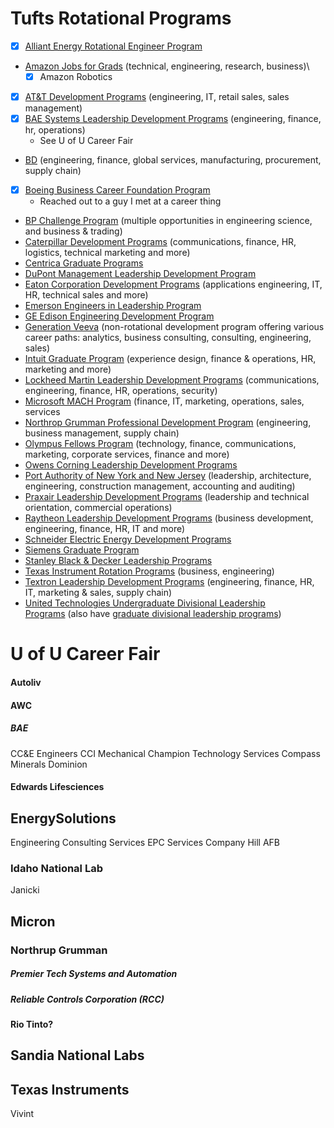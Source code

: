 # Tufts Rotational Programs

- [x] [Alliant Energy Rotational Engineer Program](https://www.alliantenergy.com/Careers/CareersAtAlliantEnergy/CareerPrograms)
- [Amazon Jobs for Grads](https://www.amazon.jobs/en/teams/jobs-for-grads) (technical, engineering, research, business)\
	- [x] Amazon Robotics
- [x] [AT&T Development Programs](http://att.jobs/careers/college/full-time-development-programs) (engineering, IT, retail sales, sales management)
- [x] [BAE Systems Leadership Development Programs](https://www.baesystems.com/en/careers/careers-in-the-uk/graduates) (engineering, finance, hr, operations)
	- See U of U Career Fair
- [BD](https://www.bd.com/en-us/company/careers/university-relations-and-recruitment/undergraduate-programs) (engineering, finance, global services, manufacturing, procurement, supply chain)
- [x] [Boeing Business Career Foundation Program](http://www.boeing.com/boeing/careers/collegecareers/BCFP.page)
	- Reached out to a guy I met at a career thing
- [BP Challenge Program](http://www.bp.com/en/global/corporate/careers/students-and-graduates/graduate-locations/united-states-students-and-graduates/students.html) (multiple opportunities in engineering science, and business & trading)
- [Caterpillar Development Programs](http://www.caterpillar.com/en/careers/career-areas/college.html) (communications, finance, HR, logistics, technical marketing and more)
- [Centrica Graduate Programs](https://www.centrica.com/careers/graduates-apprentices/graduate-roles/training-and-development)
- [DuPont Management Leadership Development Program](http://www.dupont.com/corporate-functions/careers/university-recruiting/early-career-development-programs/mldp/opportunity-marketing-leadership/full-time-program.html)
- [Eaton Corporation Development Programs](http://www.eaton.eu/Europe/OurCompany/Careers/EuropeMiddleEastAfrica/CampusConnection/EatonLeadershipDevelopmentPrograms/index.htm) (applications engineering, IT, HR, technical sales and more)
- [Emerson Engineers in Leadership Program](https://www.emerson.com/en-us/careers/students-and-graduate-programs/engineers-in-leadership)
- [GE Edison Engineering Development Program](https://www.ge.com/careers/students)
- [Generation Veeva](https://www.veeva.com/generationveeva/) (non-rotational development program offering various career paths: analytics, business consulting, consulting, engineering, sales)
- [Intuit Graduate Program](http://careers.intuit.com/job-category/21/university) (experience design, finance & operations, HR, marketing and more)
- [Lockheed Martin Leadership Development Programs](https://www.lockheedmartinjobs.com/leadership-development) (communications, engineering, finance, HR, operations, security)
- [Microsoft MACH Program](https://careers.microsoft.com/us/en/usmachprogram) (finance, IT, marketing, operations, sales, services
- [Northrop Grumman Professional Development Program](http://www.northropgrumman.com/Careers/StudentsAndNewGrads/Pages/DevelopmentalPrograms.aspx) (engineering, business management, supply chain)
- [Olympus Fellows Program](http://www.olympusamerica.com/corporate/recruiting/fellows_program.asp) (technology, finance, communications, marketing, corporate services, finance and more)
- [Owens Corning Leadership Development Programs](https://jobs.owenscorningcareers.com/earlycareer)
- [Port Authority of New York and New Jersey](http://www.panynj.gov/careers/college-outreach.html) (leadership, architecture, engineering, construction management, accounting and auditing)
- [Praxair Leadership Development Programs](https://www.praxair.com/careers/students-and-graduates-jobs/leadership-development-programs) (leadership and technical orientation, commercial operations)
- [Raytheon Leadership Development Programs](https://jobs.raytheon.com/college-jobs) (business development, engineering, finance, HR, IT and more)
- [Schneider Electric Energy Development Programs](https://www.schneider-electric.us/en/about-us/careers/development-programs.jsp)
- [Siemens Graduate Program](https://new.siemens.com/global/en/company/jobs/search-careers/siemens-graduate-program.html)
- [Stanley Black & Decker Leadership Programs](https://www.stanleyblackanddecker.com/careers/early-career)
- [Texas Instrument Rotation Programs](http://careers.ti.com/rotation-programs/) (business, engineering)
- [Textron Leadership Development Programs](http://www.textron.com/Careers/Students-And-Recent-Graduates/Leadership-Development-Program) (engineering, finance, HR, IT, marketing & sales, supply chain)
- [United Technologies Undergraduate Divisional Leadership Programs](https://www.utc.com/Careers/career-paths/early-career/leadership-programs/undergraduate-divisional-leadership-programs) (also have [graduate divisional leadership programs](https://www.utc.com/Careers/career-paths/early-career/leadership-programs/graduate-divisional-leadership-programs))

# U of U Career Fair
#### Autoliv
#### AWC
##### BAE
CC&E Engineers
CCI Mechanical
Champion Technology Services
Compass Minerals
Dominion

#### Edwards Lifesciences
## EnergySolutions
Engineering Consulting Services
EPC Services Company
Hill AFB

### Idaho National Lab
Janicki

## Micron
### Northrup Grumman
##### Premier Tech Systems and Automation
##### Reliable Controls Corporation (RCC)
#### Rio Tinto?
## Sandia National Labs
## Texas Instruments
Vivint